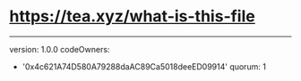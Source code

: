 # https://tea.xyz/what-is-this-file
---
version: 1.0.0
codeOwners:
  - '0x4c621A74D580A79288daAC89Ca5018deeED09914'
quorum: 1

